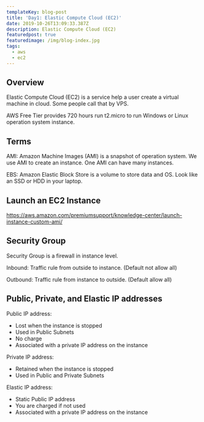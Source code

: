 ```yaml
---
templateKey: blog-post
title: 'Day1: Elastic Compute Cloud (EC2)'
date: 2019-10-26T13:09:33.387Z
description: Elastic Compute Cloud (EC2)
featuredpost: true
featuredimage: /img/blog-index.jpg
tags:
  - aws
  - ec2
---
```

## Overview

Elastic Compute Cloud (EC2) is a service help a user create a virtual machine in cloud. Some people call that by VPS.

AWS Free Tier provides 720 hours run t2.micro to run Windows or Linux operation system instance.

## Terms

AMI: Amazon Machine Images (AMI) is a snapshot of operation system. We use AMI to create an instance. One AMI can have many instances.

EBS: Amazon Elastic Block Store is a volume to store data and OS. Look like an SSD or HDD in your laptop.

## Launch an EC2 Instance

<https://aws.amazon.com/premiumsupport/knowledge-center/launch-instance-custom-ami/>

## Security Group

Security Group is a firewall in instance level.

Inbound: Traffic rule from outside to instance. (Default not allow all)

Outbound: Traffic rule from instance to outside. (Default allow all)

## Public, Private, and Elastic IP addresses

Public IP address:

* Lost when the instance is stopped
* Used in Public Subnets
* No charge
* Associated with a private IP address on the instance

Private IP address:

* Retained when the instance is stopped
* Used in Public and Private Subnets

Elastic IP address:

* Static Public IP address
* You are charged if not used
* Associated with a private IP address on the instance

